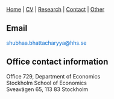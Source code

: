 [Home](/) | [CV](/cv) | [Research](/research) | [Contact](/contact) | [Other](/other) 


<div style="margin-bottom: 20px;">
    <h2 style="text-align: left; font-size: 1.5em;">Email</h2>
    <p>
        <a href="mailto:shubhaa.bhattacharyya@hhs.se" style="color: #0066cc; text-decoration: none;">shubhaa.bhattacharyya@hhs.se</a>
    </p>
</div>

<div style="margin-bottom: 20px;">
    <h2 style="text-align: left; font-size: 1.5em;">Office contact information</h2>
    <p>
        Office 729, Department of Economics<br>
        Stockholm School of Economics<br>
        Sveavägen 65, 113 83 Stockholm
    </p>
</div>
